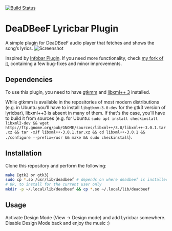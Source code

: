 [![Build Status](https://travis-ci.org/loskutov/deadbeef-lyricbar.svg)](https://travis-ci.org/loskutov/deadbeef-lyricbar)
# DeaDBeeF Lyricbar Plugin
A simple plugin for DeaDBeeF audio player that fetches and shows the song’s lyrics.
![Screenshot](http://rain.ifmo.ru/~loskutov/deadbeef-lyricbar.png)

Inspired by [Infobar Plugin](https://bitbucket.org/dsimbiriatin/deadbeef-infobar/). If you need more functionality,
check [my fork of it](https://bitbucket.org/IgnatLoskutov/deadbeef-infobar-ng), containing a few bug-fixes and minor improvements.

## Dependencies
To use this plugin, you need to have [gtkmm](http://www.gtkmm.org/) and [libxml++ 3](http://libxmlplusplus.sourceforge.net/) installed.

While gtkmm is available in the repositories of most modern distributions (e.g. in Ubuntu you'll have to install `libgtkmm-3.0-dev` for the gtk3 version of lyricbar), libxml++3 is absent in many of them. If that's the case, you'll have to build it from sources (e.g. for Ubuntu: `sudo apt install checkinstall libxml2-dev && wget http://ftp.gnome.org/pub/GNOME/sources/libxml++/3.0/libxml++-3.0.1.tar.xz && tar -xJf libxml++-3.0.1.tar.xz && cd libxml++-3.0.1 && ./configure --prefix=/usr && make && sudo checkinstall`).

## Installation
Clone this repository and perform the following:
```sh
make [gtk2 or gtk3]
sudo cp *.so /usr/lib/deadbeef # depends on where deadbeef is installed
# OR, to install for the current user only
mkdir -p ~/.local/lib/deadbeef && cp *.so ~/.local/lib/deadbeef
```

## Usage
Activate Design Mode (View → Design mode) and add Lyricbar somewhere. Disable Design Mode back and enjoy the music :)
